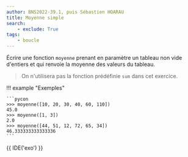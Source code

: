 ```yaml
---
author: BNS2022-39.1, puis Sébastien HOARAU
title: Moyenne simple 
search:
    - exclude: True
tags:
    - boucle
---
```

Écrire une fonction `moyenne` prenant en paramètre un tableau non vide d'entiers et qui renvoie la moyenne des valeurs du tableau.

> On n'utilisera pas la fonction prédéfinie `sum` dans cet exercice.

!!! example "Exemples"

    ```pycon
    >>> moyenne([10, 20, 30, 40, 60, 110])
    45.0
    >>> moyenne([1, 3])
    2.0
    >>> moyenne([44, 51, 12, 72, 65, 34])
    46.333333333333336
    ```

{{ IDE('exo') }}
